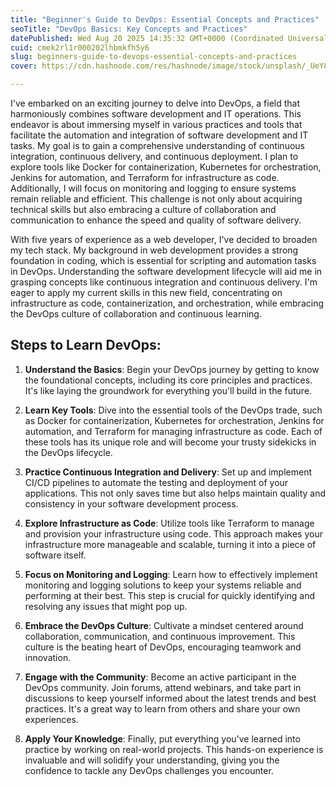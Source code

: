 ```yaml
---
title: "Beginner's Guide to DevOps: Essential Concepts and Practices"
seoTitle: "DevOps Basics: Key Concepts and Practices"
datePublished: Wed Aug 20 2025 14:35:32 GMT+0000 (Coordinated Universal Time)
cuid: cmek2rl1r000202lhbmkfh5y6
slug: beginners-guide-to-devops-essential-concepts-and-practices
cover: https://cdn.hashnode.com/res/hashnode/image/stock/unsplash/_UeY8aTI6d0/upload/e635c7871e52dd5dfca1e509b69c46ab.jpeg

---
```


I've embarked on an exciting journey to delve into DevOps, a field that harmoniously combines software development and IT operations. This endeavor is about immersing myself in various practices and tools that facilitate the automation and integration of software development and IT tasks. My goal is to gain a comprehensive understanding of continuous integration, continuous delivery, and continuous deployment. I plan to explore tools like Docker for containerization, Kubernetes for orchestration, Jenkins for automation, and Terraform for infrastructure as code. Additionally, I will focus on monitoring and logging to ensure systems remain reliable and efficient. This challenge is not only about acquiring technical skills but also embracing a culture of collaboration and communication to enhance the speed and quality of software delivery.

With five years of experience as a web developer, I've decided to broaden my tech stack. My background in web development provides a strong foundation in coding, which is essential for scripting and automation tasks in DevOps. Understanding the software development lifecycle will aid me in grasping concepts like continuous integration and continuous delivery. I'm eager to apply my current skills in this new field, concentrating on infrastructure as code, containerization, and orchestration, while embracing the DevOps culture of collaboration and continuous learning.

## **Steps to Learn DevOps:**

1. **Understand the Basics**: Begin your DevOps journey by getting to know the foundational concepts, including its core principles and practices. It's like laying the groundwork for everything you'll build in the future.
    
2. **Learn Key Tools**: Dive into the essential tools of the DevOps trade, such as Docker for containerization, Kubernetes for orchestration, Jenkins for automation, and Terraform for managing infrastructure as code. Each of these tools has its unique role and will become your trusty sidekicks in the DevOps lifecycle.
    
3. **Practice Continuous Integration and Delivery**: Set up and implement CI/CD pipelines to automate the testing and deployment of your applications. This not only saves time but also helps maintain quality and consistency in your software development process.
    
4. **Explore Infrastructure as Code**: Utilize tools like Terraform to manage and provision your infrastructure using code. This approach makes your infrastructure more manageable and scalable, turning it into a piece of software itself.
    
5. **Focus on Monitoring and Logging**: Learn how to effectively implement monitoring and logging solutions to keep your systems reliable and performing at their best. This step is crucial for quickly identifying and resolving any issues that might pop up.
    
6. **Embrace the DevOps Culture**: Cultivate a mindset centered around collaboration, communication, and continuous improvement. This culture is the beating heart of DevOps, encouraging teamwork and innovation.
    
7. **Engage with the Community**: Become an active participant in the DevOps community. Join forums, attend webinars, and take part in discussions to keep yourself informed about the latest trends and best practices. It's a great way to learn from others and share your own experiences.
    
8. **Apply Your Knowledge**: Finally, put everything you've learned into practice by working on real-world projects. This hands-on experience is invaluable and will solidify your understanding, giving you the confidence to tackle any DevOps challenges you encounter.